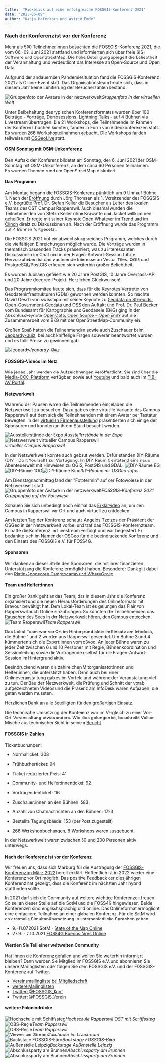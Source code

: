 ```yaml
---
title:  "Rückblick auf eine erfolgreiche FOSSGIS-Konferenz 2021"
date: "2021-06-09"
author: "Katja Haferkorn und Astrid Emde"
---
```



### Nach der Konferenz ist vor der Konferenz

Mehr als 500 Teilnehmer:innen besuchten die FOSSGIS-Konferenz 2021, die vom 06.-09. Juni 2021 stattfand und informierten sich über freie GIS-Software und OpenStreetMap. Die hohe Beteiligung spiegelt die Beliebtheit der Veranstaltung und verdeutlicht das Interesse an Open-Source und Open Data.   

Aufgrund der andauernden Pandemiesituation fand die FOSSGIS-Konferenz 2021 als Online-Event statt.
Das Organisationsteam freute sich, dass in diesem Jahr keine Limitierung der Besucherzahlen bestand. 


![Gruppenfoto der Avatare in der netzwerkwelt](/news/images/2021_06_09_Gruppenfoto_FOSSGIS2021.jpeg "Gruppenfoto")*Gruppenfoto in der virtuellen Welt*  
   

Unter Beibehaltung des typischen Konferenzformates wurden über 100 Beiträge - Vorträge, Demosessions, Lightning Talks - auf 4 Bühnen via Livestream übertragen.
Die 21 Workshops, die Teilnehmende im Rahmen der Konferenz buchen konnten, fanden in  Form von Videokonferenzen statt. Es wurden 266 Workshopteilnahmen gebucht. Die Workshops fanden teilweise mit [OSGeoLive](http://live.osgeo.org/de/index.html) statt.


#### OSM Sonntag mit OSM-Unkonferenz
Den Auftakt der Konferenz bildetet am Sonntag, den 6. Juni 2021 der OSM-Sonntag mit OSM-Unkonferenz, an dem circa 60 Personen teilnahmen.  
Es wurden Themen rund um OpenStreetMap diskutiert.


#### Das Programm
Am Montag begann die FOSSGIS-Konferenz pünktlich um 9 Uhr auf Bühne 1. Nach der [Eröffnung](https://media.ccc.de/v/fossgis2021-9768-erffnung) durch Jörg Thomsen als 1. Vorsitzender des FOSGSIS e.V. begrüßte Prof. Dr. Stefan Keller die Besucher als Leiter des lokalen Teams des OST Campus Rapperswil. Auch diesmal wurden die Teilnehmenden von Stefan Keller ohne Krawatte und Jacket willkommen geheißen. 
Er regte mit seiner Keynote [Open Whatever im Trend und im Clinch](https://media.ccc.de/v/fossgis2021-9726-keynote-open-whatever-im-trend-und-im-clinch) direkt zu Diskussionen an. 
Nach der Eröffnung wurde das Programm auf 4 Bühnen fortgesetzt.

Die FOSSGIS 2021 bot ein abwechslungsreiches Programm, welches durch die vielfältigen Einreichungen möglich wurde. Die Vorträge wurden in thematisch passenden Tracks präsentiert, was zu interessanten Diskussionen im Chat und in der Fragen-Antwort-Session führte. Hervorzuheben ist das wachsende Interesse an Vector Tiles. QGIS und PostgreSQL/PostGIS erfreuen sich weiterhin großer Beliebtheit.

Es wurden Jubiläen gefeiert wie 20 Jahre PostGIS, 10 Jahre Overpass-API und 20 Jahre deegree-Projekt. Herzlichen Glückwunsch!

Das Programmkomitee freute sich, dass für die Keynotes Vertreter von Geodateninfrastrukturen (GDIs) gewonnen werden konnten. So machte David Oesch von swisstopo mit seiner Keynote zu [Geodata on Stereoids: Open-Government-Geodata und OSS](https://pretalx.com/fossgis2021/talk/BBSDVU/) den Auftakt und Prof. Dr. Paul Becker vom Bundesamt für Kartographie und Geodäseie (BKG) ging in der Abschlusskeynote [Open Data, Open Source – Open End?](https://media.ccc.de/v/fossgis2021-10419-open-data-open-source-open-end-) auf die Zusammenarbeit vom BKG mit der OpenStreetMap-Community ein.

Großen Spaß hatten die Teilnehmenden sowie auch Zuschauer beim [Jeopardy-Quiz](https://media.ccc.de/v/fossgis2021-7648-fossgis-jeopardy-1), bei auch kniffelige Fragen souverän beantwortet wurden und es tolle Preise zu gewinnen gab. 

![Jeopardy](/news/images/2021_06_09_Jeopardy.png)*Jeopardy-Quiz*  

#### FOSSGIS-Videos im Netz
Wie jedes Jahr werden die Aufzeichnungen veröffentlicht. Sie sind über die [Media-CCC-Plattform](https://media.ccc.de/c/fossgis2021) verfügbar, sowie auf [Youtube](https://www.youtube.com/channel/UCujhdu-f-arhIZNh-2Qgh7Q) und bald auch im [TIB-AV Portal](https://av.tib.eu/search?f=publisher%3Bhttp://av.tib.eu/resource/FOSSGIS_e.V.).


#### Netzwerkwelt
Während der Pausen waren die Teilnehmenden eingeladen die Netzwerkwelt zu besuchen. Dazu gab es eine virtuelle Variante des Campus Rapperswil, auf dem sich die Teilnehmenden mit einem Avatar per Tastatur bewegten. In der [virtuellen Firmenausstellung](https://fossgis-konferenz.de/2021/expo/) präsentierten sich einige der Sponsoren und konnten an ihrem Stand besucht werden.


![Ausstellerstände der Expo](/news/images/2021_06_09_Expo.png)  *Ausstellerstände in der Expo*  
![Netzwerkwelt virtueller Campus Rapperswil](/news/images/2021_06_09_Netzwerkwelt_komplett.png)    
*virtueller Campus Rapperswil*  


In der Netzwerkwelt konnte auch gebaut werden. Dafür standen DIY-Räume (DIY - Do it Yourself) zur Verfügung. Im DIY-Raum 6 entstand eine neue Abenteuerwelt mit Hinweisen zu QGIS, PostGIS und GDAL. 
![DIY-Räume EG](/news/images/2021_06_09_Gebaeude_6_Erdgeschoss.png)![DIY-Räume 1OG](/news/images/2021_06_09_Gebaeude_6_erster-Stock.png)![DIY-Räume Kino](/news/images/2021_06_09_Gebaeude_6_Cinema.png)*DIY-Räume mit OSGeo-Infos*  


Am Dienstagnachmittag fand der "Fototermin" auf der Fotowoiese in der Netzwerkwelt statt.  
![Gruppenfoto der Avatare in der netzwerkwelt](/news/images/2021_06_09_Netzwerkwelt_Fototermin_FOSSGIS_2021_10sec_Loop.gif)*FOSSGIS-Konferenz 2021 Gruppenfoto auf der Fotowiese*

Schauen Sie sich unbedingt noch einmal das [Erklärvideo](https://vortraege.fossgis.de/f/d575438dc2fb42c0a253/ ) an, um den Campus in Rapperswil vor Ort und auch virtuell zu entdecken. 

Am letzten Tag der Konferenz schaute Angelos Tzotzos der Präsident der OSGeo in der Netzwerkwelt vorbei und traf das FOSSGIS-Konferenzteam. Er hatte die Konferenz im Livestream verfolgt und war begeistert. Er bedankte sich im Namen der OSGeo für die beeindruckende Konferenz und den Einsatz des FOSSGIS e.V. für FOSS4G.


#### Sponsoren
Wir danken an dieser Stelle den Sponsoren, die mit ihrer finanziellen Unterstützung die Konferenz ermöglicht haben. Besonderer Dank gilt dabei den [Platin-Sponsoren Camptocamp und WhereGroup](https://fossgis-konferenz.de/2021/).


#### Team und Helfer:innen
Ein großer Dank geht an das Team, das in diesem Jahr die Konferenz organisiert und die neuen Herausforderungen des Onlineformats mit Bravour bewältigt hat. Dem Lokal-Team ist es gelungen das Flair von Rapperswil auch Online einzubringen. So konnten die Teilnehmenden das Rauschen des Sees in der Netzwerkwelt hören, den Campus entdecken.   
![Team Rapperswil](/news/images/2021_06_09_FOSSGIS_IFS-OST-Team_05.jpg)*Team Rapperswil*

Das Lokal-Team war vor Ort im Hintergrund aktiv im Einsatz am Infodesk, die Bühne 1 und 2 wurden aus Rapperswil gesendet. Um Bühne 3 und 4 kümmerten sich die Expert:innen vom c3voc. An jeder Bühne waren zu jeder Zeit zwischen 6 und 10 Personen mit Regie, Bühnenkoordination und Sessionleitung sowie die Vortragenden selbst für die Fragen-Antwort-Session im Hintergrund aktiv.

Beeindruckend waren die zahlreichen Mitorganisator:innen und Helfer:innen, die unterstützt haben. Denn auch bei einer Onlineveranstaltung gab es im Vorfeld und während der Veranstaltung viel zu tun. Der Bau der Netzwerkwelt, die Prüfung und Schnitt der vorab aufgezeichneten Videos und die Präsenz am InfoDesk waren Aufgaben, die getan werden mussten.

Herzlichen Dank an alle Beteiligten für den großartigen Einsatz.  

Die technische Umsetzung der Konferenz war im Vergleich zu einer Vor-Ort-Veranstaltung etwas anders. Wie dies gelungen ist, beschreibt Volker Mische aus technischer Sicht in seinem [Bericht](https://vmx.cx/cgi-bin/blog/index.cgi/video-uploads-for-an-online-conference%3A2021-06-12%3Aen%2Cconference%2Cgeo).

#### FOSSGIS in Zahlen
Ticketbuchungen:   

- Normalticket: 308
- Frühbucherticket: 94
- Ticket reduzierter Preis: 41
- Community- und Helfer:innenticket: 92
- Vortragendenticket: 116  

- Zuschauer:innen an den Bühnen: 583 
- Anzahl von Chatnachrichten an den Bühnen: 1793

- Bestellte Tagungsbände: 153 (per Post zugestellt)
- 266 Workshopbuchungen, 8  Workshops waren ausgebucht.  

In der Netzwerkwelt waren zwischen 50 und 200 Personen aktiv unterwegs.

#### Nach der Konferenz ist vor der Konferenz
Wir freuen uns, dass sich Marburg für die Austragung der [FOSSGIS-Konferenz im März 2022](https://fossgis-konferenz.de/2022) bereit erklärt. Hoffentlich ist in 2022 wieder eine Konferenz vor Ort möglich. Das positive Feedback der diesjährigen Konferenz hat gezeigt, dass die Konferenz im nächsten Jahr hybrid stattfinden sollte. 

In 2021 darf sich die Community auf weitere wichtige Konferenzen freuen. So sei an dieser Stelle auf die SotM und die FOSS4G hingewiesen. Beide Konferenzen sind englischsprachig und online. Das Onlineformat ermöglicht eine einfachere Teilnahme an einer globalen Konferenz. Für die SotM wird es erstmalig Simultanübersetzung in unterschiedliche Sprachen geben.

* 9.-11.07.2021 SotM - [State of the Map Online](https://2021.stateofthemap.org/)
* 27.9. - 2.10.2021 [FOSS4G Buenos Aires Online](https://2021.foss4g.org/)


#### Werden Sie Teil einer weltweiten Community
Hat Ihnen die Konferenz gefallen und wollen Sie weiterhin informiert bleiben? Dann werden Sie Mitglied im FOSSGIS e.V. und abonnieren Sie unsere Mailinglisten oder folgen Sie dem FOSSGIS e.V. und der FOSSGIS-Konferenz auf Twitter.   

-  [Vereinsmailingliste bei Mitgliedschaft](https://fossgis.de/verein/)
-  [weitere Mailinglisten](https://fossgis.de/community/)
-  [Twitter: @FOSSGIS_Konf](https://twitter.com/FOSSGIS_Konf)
-  [Twitter: @FOSSGIS_Verein](https://twitter.com/FOSSGIS_Verein)

#### weitere Fotoeindrücke

![Hochschule mit Schiffssteg](/news/images/2021_06_09_Hochschule_mit_Schiffssteg.jpg)*Hochschule Rapperswil OST mit Schiffssteg*  
![OBS-Regie](/news/images/2021_06_09_OBS-Regie_01.jpg)*Team Rapperswil*  
![OBS-Regie](/news/images/2021_06_09_OBS-Regie_02.jpg)*Team Rapperswil*  
![Viewer per Stream](/news/images/2021_06_09_Statistik_Viewer_per_Stream.png)*Zuschauer im Livestream*  
![Backstage FOSSGIS-Büro](/news/images/2021_06_09_Backstage_FOSSGIS-Büro.jpg)*Backstage FOSSGIS-Büro*  
![Außenstelle Leipzig](/news/images/2021_06_09_fossgisKonf21_aussenstelleLeipzig.jpg)*Backstage Außenstelle Leipzig*  
![Abschlussparty am Brunnen](/news/images/2021_06_09_Abschlussparty_am_Brunnen.png)*Abschlussparty am Brunnen*  
![Abschlussparty am Brunnen](/news/images/2021_06_09_Abschlussparty_am_Brunnen_02.png)*Abschlussparty am Brunnen*  
